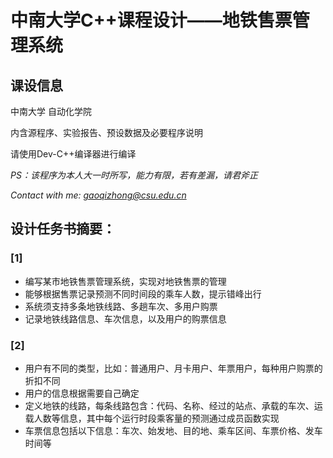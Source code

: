 # 中南大学C++课程设计——地铁售票管理系统

## 课设信息

中南大学 自动化学院

内含源程序、实验报告、预设数据及必要程序说明

请使用Dev-C++编译器进行编译

*PS：该程序为本人大一时所写，能力有限，若有差漏，请君斧正*

*Contact with me: gaoqizhong@csu.edu.cn*

## 设计任务书摘要：
### [1]
- 编写某市地铁售票管理系统，实现对地铁售票的管理
- 能够根据售票记录预测不同时间段的乘车人数，提示错峰出行
- 系统须支持多条地铁线路、多趟车次、多用户购票
- 记录地铁线路信息、车次信息，以及用户的购票信息
### [2]
- 用户有不同的类型，比如：普通用户、月卡用户、年票用户，每种用户购票的折扣不同
- 用户的信息根据需要自己确定
- 定义地铁的线路，每条线路包含：代码、名称、经过的站点、承载的车次、运载人数等信息，其中每个运行时段乘客量的预测通过成员函数实现
- 车票信息包括以下信息：车次、始发地、目的地、乘车区间、车票价格、发车时间等
